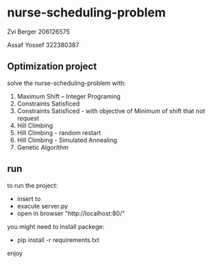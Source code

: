 # nurse-scheduling-problem

Zvi Berger 206126575

Assaf Yossef 322380387

## Optimization project
solve the nurse-scheduling-problem with:
1) Maximum Shift – Integer Programing
2) Constraints Satisficed
3) Constraints Satisficed -  with objective of Minimum of shift that not request
4) Hill Climbing
5) Hill Climbing - random restart
6) Hill Climbing - Simulated Annealing
7) Genetic Algorithm


## run
to run the project:
- insert to 
- exacute server.py
- open in browser  "http://localhost:80/"

you might need to install packege:

- pip install -r requirements.txt


enjoy


